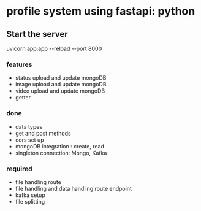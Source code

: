# profile system using fastapi: python

## Start the server
uvicorn app:app --reload --port 8000

### features
- status upload and update mongoDB
- image upload and update mongoDB
- video upload and update mongoDB
- getter


### done
- data types
- get and post methods
- cors set up
- mongoDB integration : create, read
- singleton connection: Mongo, Kafka

### required
- file handling route
- file handling and data handling route endpoint
- kafka setup
- file splitting